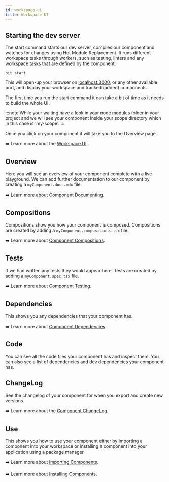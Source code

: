 ```yaml
---
id: workspace-ui
title: Workspace UI
---
```

## Starting the dev server

The start command starts our dev server, compiles our component and watches for changes using Hot Module Replacement. It runs different workspace tasks through workers, such as testing, linters and any workspace tasks that are defined by the component.

```shell
bit start
```

This will open-up your browser on [localhost:3000](http://localhost:3000), or any other available port, and display your workspace and tracked (added) components.

The first time you run the start command it can take a bit of time as it needs to build the whole UI.

:::note
While your waiting have a look in your node modules folder in your project and we will see your component inside your scope directory which in this case is 'my-scope'.
:::

Once you click on your component it will take you to the Overview page.

:arrow_right: Learn more about the [Workspace UI](/building-with-bit/workspace/workspace-ui).

## Overview

Here you will see an overview of your component complete with a live playground. We can add further documentation to our component by creating a `myComponent.docs.mdx` file.

:arrow_right: Learn more about [Component Documenting](/building-with-bit/documenting/overview).

## Compositions

Compositions show you how your component is composed. Compositions are created by adding a `myComponent.compositions.tsx` file.

:arrow_right: Learn more about [Component Compositions](/building-with-bit/composition/overview).

## Tests

If we had written any tests they would appear here. Tests are created by adding a `myComponent.spec.tsx` file.

:arrow_right: Learn more about [Component Testing](/building-with-bit/testing/add-tests).

## Dependencies

This shows you any dependencies that your component has.

:arrow_right: Learn more about [Component Dependencies](/building-with-bit/dependency-resolver/overview).

## Code

You can see all the code files your component has and inspect them. You can also see a list of dependencies and dev dependencies your component has.

## ChangeLog

See the changelog of your component for when you export and create new versions.

:arrow_right: Learn more about the [Component ChangeLog](/building-with-bit/component/inspecting#workspace-ui).

## Use

This shows you how to use your component either by importing a component into your workspace or installing a component into your application using a package manager.

:arrow_right: Learn more about [Importing Components](/building-with-bit/component/importing).

:arrow_right: Learn more about [Installing Components](/building-with-bit/component/installing).
